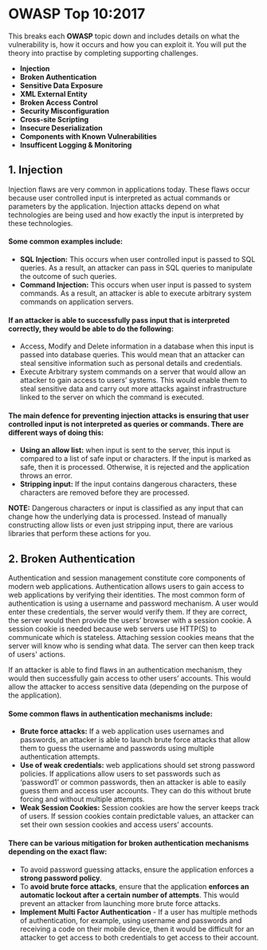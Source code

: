 # OWASP Top 10:2017
This breaks each **OWASP** topic down and includes details on what the vulnerability is, how it occurs and how you can exploit it. You will put the theory into practise by completing supporting challenges.
- **Injection**
- **Broken Authentication**
- **Sensitive Data Exposure**
- **XML External Entity**
- **Broken Access Control**
- **Security Misconfiguration**
- **Cross-site Scripting**
- **Insecure Deserialization**
- **Components with Known Vulnerabilities**
- **Insufficent Logging & Monitoring**

## 1. Injection
Injection flaws are very common in applications today. These flaws occur because user controlled input is interpreted as actual commands or parameters by the application. Injection attacks depend on what technologies are being used and how exactly the input is interpreted by these technologies. 

#### Some common examples include:
- **SQL Injection:** This occurs when user controlled input is passed to SQL queries. As a result, an attacker can pass in SQL queries to manipulate the outcome of such queries. 
- **Command Injection:** This occurs when user input is passed to system commands. As a result, an attacker is able to execute arbitrary system commands on application servers.

#### If an attacker is able to successfully pass input that is interpreted correctly, they would be able to do the following:
- Access, Modify and Delete information in a database when this input is passed into database queries. This would mean that an attacker can steal sensitive information such as personal details and credentials.
- Execute Arbitrary system commands on a server that would allow an attacker to gain access to users’ systems. This would enable them to steal sensitive data and carry out more attacks against infrastructure linked to the server on which the command is executed.

#### The main defence for preventing injection attacks is ensuring that user controlled input is not interpreted as queries or commands. There are different ways of doing this:
- **Using an allow list:** when input is sent to the server, this input is compared to a list of safe input or characters. If the input is marked as safe, then it is processed. Otherwise, it is rejected and the application throws an error.
- **Stripping input:** If the input contains dangerous characters, these characters are removed before they are processed.

**NOTE:** Dangerous characters or input is classified as any input that can change how the underlying data is processed. Instead of manually constructing allow lists or even just stripping input, there are various libraries that perform these actions for you.

## 2. Broken Authentication
Authentication and session management constitute core components of modern web applications. Authentication allows users to gain access to web applications by verifying their identities. The most common form of authentication is using a username and password mechanism. A user would enter these credentials, the server would verify them. If they are correct, the server would then provide the users’ browser with a session cookie. A session cookie is needed because web servers use HTTP(S) to communicate which is stateless. Attaching session cookies means that the server will know who is sending what data. The server can then keep track of users' actions. 

If an attacker is able to find flaws in an authentication mechanism, they would then successfully gain access to other users’ accounts. This would allow the attacker to access sensitive data (depending on the purpose of the application). 

#### Some common flaws in authentication mechanisms include:
- **Brute force attacks:** If a web application uses usernames and passwords, an attacker is able to launch brute force attacks that allow them to guess the username and passwords using multiple authentication attempts. 
- **Use of weak credentials:** web applications should set strong password policies. If applications allow users to set passwords such as ‘password1’ or common passwords, then an attacker is able to easily guess them and access user accounts. They can do this without brute forcing and without multiple attempts.
- **Weak Session Cookies:** Session cookies are how the server keeps track of users. If session cookies contain predictable values, an attacker can set their own session cookies and access users’ accounts. 

#### There can be various mitigation for broken authentication mechanisms depending on the exact flaw:
- To avoid password guessing attacks, ensure the application enforces a **strong password policy**. 
- To **avoid brute force attacks**, ensure that the application **enforces an automatic lockout after a certain number of attempts**. This would prevent an attacker from launching more brute force attacks.
- **Implement Multi Factor Authentication** - If a user has multiple methods of authentication, for example, using username and passwords and receiving a code on their mobile device, then it would be difficult for an attacker to get access to both credentials to get access to their account.

